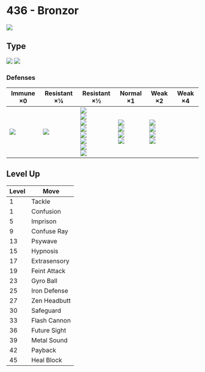 # 436 - Bronzor
![][436]

## Type

![][steel]  ![][psychic]

### Defenses

Immune ×0       | Resistant ×¼     | Resistant ×½                                                                                                            | Normal ×1                                                       | Weak ×2                                                    | Weak ×4 | 
---             | ---              | ---                                                                                                                     | ---                                                             | ---                                                        | ---     | 
![][poison]<br> | ![][psychic]<br> | ![][normal]<br> ![][flying]<br> ![][rock]<br> ![][steel]<br> ![][grass]<br> ![][ice]<br> ![][dragon]<br> ![][fairy]<br> | ![][fighting]<br> ![][bug]<br> ![][water]<br> ![][electric]<br> | ![][ground]<br> ![][ghost]<br> ![][fire]<br> ![][dark]<br> |         | 

## Level Up

Level | Move         | 
---   | ---          | 
1     | Tackle       | 
1     | Confusion    | 
5     | Imprison     | 
9     | Confuse Ray  | 
13    | Psywave      | 
15    | Hypnosis     | 
17    | Extrasensory | 
19    | Feint Attack | 
23    | Gyro Ball    | 
25    | Iron Defense | 
27    | Zen Headbutt | 
30    | Safeguard    | 
33    | Flash Cannon | 
36    | Future Sight | 
39    | Metal Sound  | 
42    | Payback      | 
45    | Heal Block   | 

[436]: ../img/pokemon/436.png
[normal]: ../img/types/normal.png
[fire]: ../img/types/fire.png
[fighting]: ../img/types/fighting.png
[water]: ../img/types/water.png
[flying]: ../img/types/flying.png
[grass]: ../img/types/grass.png
[poison]: ../img/types/poison.png
[electric]: ../img/types/electric.png
[ground]: ../img/types/ground.png
[psychic]: ../img/types/psychic.png
[rock]: ../img/types/rock.png
[ice]: ../img/types/ice.png
[bug]: ../img/types/bug.png
[dragon]: ../img/types/dragon.png
[ghost]: ../img/types/ghost.png
[dark]: ../img/types/dark.png
[steel]: ../img/types/steel.png
[fairy]: ../img/types/fairy.png
